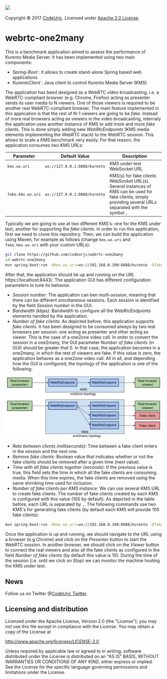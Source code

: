 [![][CodeUrjc Logo]][CodeUrjc]

Copyright © 2017 [CodeUrjc]. Licensed under [Apache 2.0 License].

webrtc-one2many
===============

This is a benchmark application aimed to assess the performance of Kurento Media Server. It has been implemented using two main components:

* *Spring-Boot* : it allows to create stand-alone Spring based web applications
* *KurentoClient* : Java client to control Kurento Media Server (KMS)

The application has beed designed as a WebRTC video broadcasting, i.e. a WebRTC-compliant browser (e.g. Chrome, Firefox) acting as presenter sends its user media to N viewers. One of those viewers is required to be another real WebRTC-compliant browser. The main feature implemented in this application is that the rest of N-1 viewers are going to be *fake*. Instead of more real browsers acting as viewers in the video broadcasting, internaly the application uses another instance of KMS to add more and more *fake clients*. This is done simply adding new *WebRtcEndpoints* (KMS media elements implementing the WebRTC stack) to the WebRTC session. This allows to scale a KMS benchmark very easily. For that reason, the application consumes two KMS URLs:

| Parameter                     | Default Value                  | Description                                                                                                                                                  |
|-------------------------------|--------------------------------|--------------------------------------------------------------------------------------------------------------------------------------------------------------|
| `kms.ws.uri`                  | `ws://127.0.0.1:8888/kurento`  | KMS under test WebSocket URL                                                                                                                                 |
| `fake.kms.ws.uri`             | `ws://127.0.0.1:8888/kurento`  | KMS(s) for fake clients WebSocket URL(s). Several instances of KMS can be used for fake clients, simply providing several URLs separated with the symbol `,` |

Typically we are going to use at two different KMS's: one for the KMS under test, another for supporting the *fake clients*. In order to run this application, first we need to clone this repository. Then, we can build the application using Maven, for example as follows (change `kms.ws.uri` and `fake.kms.ws.uri` with your custom URLs):

```bash
git clone https://github.com/codeurjc/webrtc-one2many
cd webrtc-one2many
mvn spring-boot:run -Dkms.ws.uri=ws://192.168.0.100:8888/kurento -Dfake.kms.ws.uri=ws://192.168.0.101:8888/kurento
```

After that, the application should be up and running on the URL https://localhost:8443/. The application GUI has different configuration parameters to tune its behavior.

- *Session number*: The application can ben *multi-session*, meaning that there can be different simultaneous sessions. Each session is identified by the field *Session number* in the GUI.
- *Bandwidth (kbps)*: Bandwidth to configure all the WebRtcEndpoints elements handled by the application.
- *Number of fake clients*: As depicted before, this application supports *fake clients*. It has been designed to be consumed always by two real browsers per session: one acting as presenter and other acting as viewer. This is the case of a one2one video call. In order to convert the session in a one2many, the GUI parameter *Number of fake clients* (in GUI) should be greater that 0. In that case, the application becomes in a one2many, in which the rest of viewers are fake. If this value is zero, the application behaves as a one2one video call. All in all, and depending how the GUI is configured, the topology of the application is one of the following:

![](https://raw.githubusercontent.com/codeurjc/webrtc-one2many/master/src/main/resources/static/img/topology.png)

- *Rate between clients (milliseconds)*: Time between a fake client enters in the session and the next one.
- *Remove fake clients*: Boolean value that indicates whether or not the fake clients should be removed after a given time (next value).
- *Time with all fake clients together (seconds)*: If the previous value is true, this field sets the time in which all the fake clients are consuming media. When this time expires, the fake clients are removed using the same shrinking time used for inclusion.
- *Number of fake clients per KMS instance*: We can use several KMS URL to create fake clients. The number of fake clients created by each KMS is configured with this value (100 by default). As depicted in the table before, each URL is separated by `,`. The following commands use two KMS's for generating fake clients (by default each KMS will provide 100 fake clients): 

```bash
mvn spring-boot:run -Dkms.ws.uri=ws://192.168.0.100:8888/kurento -Dfake.kms.ws.uri=ws://192.168.0.101:8888/kurento,ws://192.168.0.102:8888/kurento
```

Once the application is up and running, we should navigate to the URL using a browser (e.g Chrome) and click on the *Presenter* button to start the WebRTC session. In another browser, we should click on the *Viewer* button to connect the real viewers and also all the fake clients as configured in the field *Number of fake clients* (by default this value is 10). During the time of the session (i.e. until we click on *Stop*) we can monitor the machine hosting the KMS under test.

News
----

Follow us on Twitter @[CodeUrjc Twitter].

Licensing and distribution
--------------------------

Licensed under the Apache License, Version 2.0 (the "License");
you may not use this file except in compliance with the License.
You may obtain a copy of the License at

  http://www.apache.org/licenses/LICENSE-2.0

Unless required by applicable law or agreed to in writing, software
distributed under the License is distributed on an "AS IS" BASIS,
WITHOUT WARRANTIES OR CONDITIONS OF ANY KIND, either express or implied.
See the License for the specific language governing permissions and
limitations under the License.


[Apache 2.0 License]: http://www.apache.org/licenses/LICENSE-2.0
[CodeUrjc Logo]: https://raw.githubusercontent.com/codeurjc/webrtc-one2many/master/src/main/resources/static/img/code.png
[CodeUrjc Twitter]: https://twitter.com/codeurjc
[CodeUrjc]: http://www.code.etsii.urjc.es/
